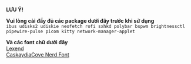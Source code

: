 ****LƯU Ý!****

**Vui lòng cài đầy đủ các package dưới đây trước khi sử dụng**  
```ibus udisks2 udiskie neofetch rofi sxhkd polybar bspwm brightnessctl pipewire-pulse picom kitty network-manager-applet```

**Và các font chữ dưới đây**  
[Lexend](https://fonts.google.com/specimen/Lexend)  
[CaskaydiaCove Nerd Font](https://github.com/ryanoasis/nerd-fonts/releases/download/v3.3.0/CascadiaCode.zip)  
